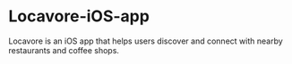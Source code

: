 # Locavore-iOS-app
Locavore is an iOS app that helps users discover and connect with nearby restaurants and coffee shops.
